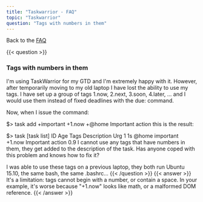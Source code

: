 ```yaml
---
title: "Taskwarrior - FAQ"
topic: "Taskwarrior"
question: "Tags with numbers in them"
---
```


Back to the [FAQ](/support/faq)

{{< question >}}
### Tags with numbers in them

I'm using TaskWarrior for my GTD and I'm extremely happy with it. However, after temporarily moving to my old laptop I have lost the ability to use my tags. I have set up a group of tags 1.now, 2.next, 3.soon, 4.later, ... and I would use them instead of fixed deadlines with the due: command.

Now, when I issue the command:

$> task add +important +1.now +@home Important action
this is the result:

$> task
[task list]
ID Age  Tags               Description                  Urg 
 1  1s  @home important    +1.now Important action      0.9
I cannot use any tags that have numbers in them, they get added to the description of the task. Has anyone coped with this problem and knows how to fix it?

I was able to use these tags on a previous laptop, they both run Ubuntu 15.10, the same bash, the same .bashrc...
{{< /question >}}
{{< answer >}}
It's a limitation: tags cannot begin with a number, or contain a space.
In your example, it's worse because "+1.now" looks like math, or a malformed DOM reference.
{{< /answer >}}
